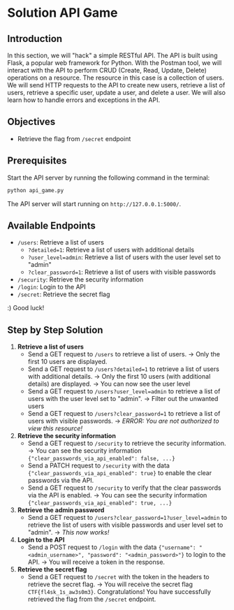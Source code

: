 # Solution API Game
## Introduction
In this section, we will "hack" a simple RESTful API. The API is built using Flask, a popular web framework for Python. With the Postman tool, we will interact with the API to perform CRUD (Create, Read, Update, Delete) operations on a resource. The resource in this case is a collection of users. We will send HTTP requests to the API to create new users, retrieve a list of users, retrieve a specific user, update a user, and delete a user. We will also learn how to handle errors and exceptions in the API.

## Objectives
- Retrieve the flag from `/secret` endpoint

## Prerequisites
Start the API server by running the following command in the terminal:
```bash
python api_game.py
```
The API server will start running on `http://127.0.0.1:5000/`.

## Available Endpoints
- `/users`: Retrieve a list of users
    - `?detailed=1`: Retrieve a list of users with additional details
    - `?user_level=admin`: Retrieve a list of users with the user level set to "admin"
    - `?clear_password=1`: Retrieve a list of users with visible passwords
- `/security`: Retrieve the security information
- `/login`: Login to the API
- `/secret`: Retrieve the secret flag

:) Good luck!

## Step by Step Solution
1. **Retrieve a list of users**
    - Send a GET request to `/users` to retrieve a list of users. -> Only the first 10 users are displayed.
    - Send a GET request to `/users?detailed=1` to retrieve a list of users with additional details. -> Only the first 10 users  (with additional details) are displayed. -> You can now see the user level
    - Send a GET request to `/users?user_level=admin` to retrieve a list of users with the user level set to "admin". -> Filter out the unwanted users
    - Send a GET request to `/users?clear_password=1` to retrieve a list of users with visible passwords. -> *ERROR: You are not authorized to view this resource!*
2. **Retrieve the security information**
    - Send a GET request to `/security` to retrieve the security information. -> You can see the security information `{"clear_passwords_via_api_enabled": false, ...}`
    - Send a PATCH request to `/security` with the data `{"clear_passwords_via_api_enabled": true}` to enable the clear passwords via the API. 
    - Send a GET request to `/security` to verify that the clear passwords via the API is enabled. -> You can see the security information `{"clear_passwords_via_api_enabled": true, ...}`
3. **Retrieve the admin password**
    - Send a GET request to `/users?clear_password=1?user_level=admin` to retrieve the list of users with visible passwords and user level set to "admin". -> *This now works!*
4. **Login to the API**
    - Send a POST request to `/login` with the data `{"username": "<admin_username>", "password": "<admin_password>"}` to login to the API. -> You will receive a token in the response.
5. **Retrieve the secret flag**
    - Send a GET request to `/secret` with the token in the headers to retrieve the secret flag. -> You will receive the secret flag `CTF{fl4sk_1s_aw3s0m3}`.
Congratulations! You have successfully retrieved the flag from the `/secret` endpoint.

